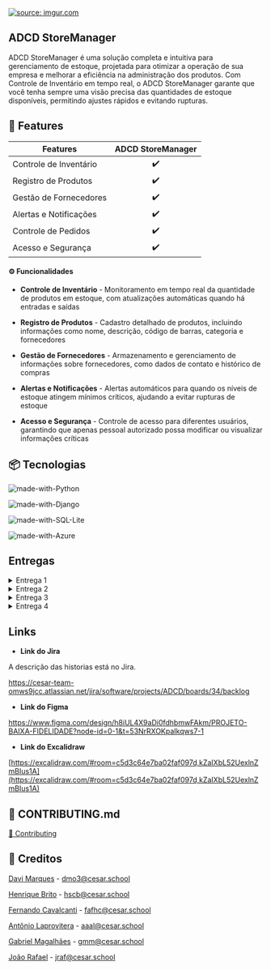 <a href="https://imgur.com/8SEQm2C"><img src="https://i.imgur.com/8SEQm2C.jpg" title="source: imgur.com" /></a>

##  ADCD StoreManager

ADCD StoreManager é uma solução completa e intuitiva para gerenciamento de estoque, projetada para otimizar a operação de sua empresa e melhorar a eficiência na administração dos produtos. Com Controle de Inventário em tempo real, o ADCD StoreManager garante que você tenha sempre uma visão precisa das quantidades de estoque disponíveis, permitindo ajustes rápidos e evitando rupturas. 


## 🎯 Features

| Features             | ADCD StoreManager |
| --------------------   | :-------: |
| Controle de Inventário |    ✔️     |
| Registro de Produtos   |    ✔️     |
| Gestão de Fornecedores |    ✔️     |
| Alertas e Notificações |    ✔️     |
| Controle de Pedidos    |    ✔️     |
| Acesso e Segurança     |    ✔️     |

#### ⚙️ Funcionalidades

- **Controle de Inventário** - Monitoramento em tempo real da quantidade de produtos em estoque, com atualizações automáticas quando há entradas e saídas

- **Registro de Produtos** - Cadastro detalhado de produtos, incluindo informações como nome, descrição, código de barras, categoria e fornecedores

- **Gestão de Fornecedores** - Armazenamento e gerenciamento de informações sobre fornecedores, como dados de contato e histórico de compras

- **Alertas e Notificações** -  Alertas automáticos para quando os níveis de estoque atingem mínimos críticos, ajudando a evitar rupturas de estoque

- **Acesso e Segurança** - Controle de acesso para diferentes usuários, garantindo que apenas pessoal autorizado possa modificar ou visualizar informações críticas

## 📦 Tecnologias

![made-with-Python](https://img.shields.io/badge/Made%20with-Python-brightgreen)

![made-with-Django](https://img.shields.io/badge/Made%20with-Django-brightgreen)

![made-with-SQL-Lite](https://img.shields.io/badge/Made%20with-SQLite-brightgreen)


![made-with-Azure](https://img.shields.io/badge/Made%20with-Azure-brightgreen)

## Entregas

<details>
<summary>Entrega 1</summary>
<ul>
  <li>
<a href="Imagens/historias_backlog.png">Imagem do Backlog no Jira</a>
</li>
  
<li>
    <a  href="Imagens/Sprint1.png"
      >Imagem do Board no Jira</a
    >
  </li>

  <li>
    <a  href="https://www.youtube.com/watch?v=9WM5FAH4sw8"
      >Screencast</a
    >
  </li>
</ul>
</details>

<details>
<summary>Entrega 2</summary>
<ul>
  <li>
<a href="Imagens/historias_backlog_2.png">Imagem do Backlog no Jira</a>
</li>
  
<li>
    <a  href="Imagens/sprint2.png"
      >Imagem do Board no Jira</a
    >
  </li>

  <li>
    <a  href="https://youtu.be/eyRat3ko0qc"
      >Screencast</a
    >
  </li>
</ul>
</details>

<details>
<summary>Entrega 3</summary>
<ul>
  <li>
<a href="Imagens/historias_backlog_2.png">Imagem do Backlog no Jira</a>
</li>
  
<li>
    <a  href=""
      >Imagem do Board no Jira</a
    >
  </li>

  <li>
    <a  href="https://youtu.be/cxIIKX1oKCA"
      >Screencast do site</a
    >
  </li>
  <li>
    <a  href="https://youtu.be/2BrqfAbknA0"
      >Screencast do lo-fi</a
    >
  </li>
</ul>
</details>

<details>
<summary>Entrega 4</summary>
<ul>
  <li>
<a href="Imagens/Captura de tela 2024-11-11 181233.png">Imagem do Backlog no Jira</a>
</li>
  
<li>
    <a  href="Imagens/Captura de tela 2024-11-11 181137.png"
      >Imagem do Board no Jira</a
    >
  </li>

  <li>
    <a  href="https://youtu.be/vhPL4hu4It4"
      >Screencast do site</a
    >
  </li>
  <li>
    <a  href="https://youtu.be/bkFG1FU7Iec"
      >Screencast do Lo-Fi</a
    >
  </li>

  <li>
    <a  href="https://youtu.be/43eCEABAQcs"
      >Issue/Bug Tracker</a
    >
  </li>

  <li>
    <a  href="https://youtu.be/r-RnztTa5yE"
      >Screencast do Processo de Build + Testes</a
    >
  </li>
</ul>
</details>

## Links

- **Link do Jira**

A descrição das historias está no Jira.

https://cesar-team-omws9jcc.atlassian.net/jira/software/projects/ADCD/boards/34/backlog

- **Link do Figma**
    
https://www.figma.com/design/h8iUL4X9aDi0fdhbmwFAkm/PROJETO-BAIXA-FIDELIDADE?node-id=0-1&t=53NrRXOKpaIkqws7-1

- **Link do Excalidraw**
    
[https://excalidraw.com/#room=c5d3c64e7ba02faf097d,kZaIXbL52UexlnZmBIus1A](https://excalidraw.com/#room=c5d3c64e7ba02faf097d,kZaIXbL52UexlnZmBIus1A)


## 📄 CONTRIBUTING.md

[📄 Contributing](https://github.com/JoaoRafael04/ADCD_StoreManager/blob/main/CONTRIBUTING.md) 

## 👥 Creditos

[Davi Marques](https://github.com/davimqz) - dmo3@cesar.school

[Henrique Brito](https://github.com/HenriqueCBrito) - hscb@cesar.school

[Fernando Cavalcanti](https://github.com/FernandoCavalcantii) - fafhc@cesar.school

[Antônio Laprovitera](https://github.com/antoniolaprov) - aaal@cesar.school

[Gabriel Magalhães](https://github.com/gabrielmdev) - gmm@cesar.school

[João Rafael](https://github.com/JoaoRafael04) - jraf@cesar.school